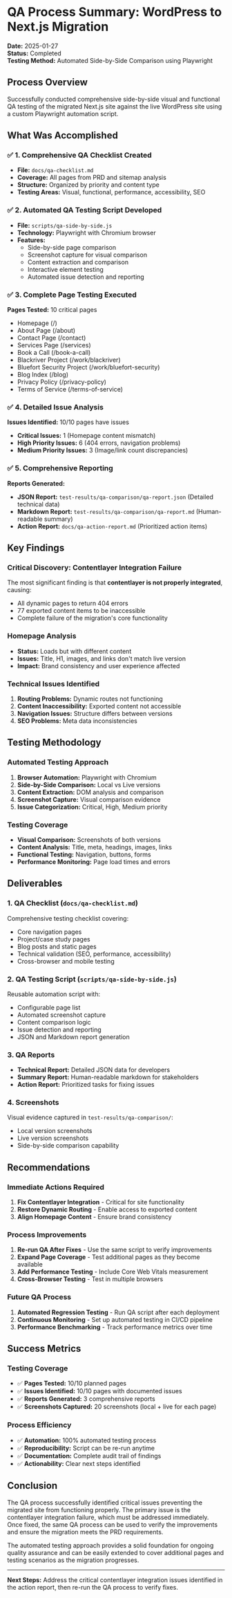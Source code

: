 # QA Process Summary: WordPress to Next.js Migration

**Date:** 2025-01-27  
**Status:** Completed  
**Testing Method:** Automated Side-by-Side Comparison using Playwright

## Process Overview

Successfully conducted comprehensive side-by-side visual and functional QA testing of the migrated Next.js site against the live WordPress site using a custom Playwright automation script.

## What Was Accomplished

### ✅ 1. Comprehensive QA Checklist Created
- **File:** `docs/qa-checklist.md`
- **Coverage:** All pages from PRD and sitemap analysis
- **Structure:** Organized by priority and content type
- **Testing Areas:** Visual, functional, performance, accessibility, SEO

### ✅ 2. Automated QA Testing Script Developed
- **File:** `scripts/qa-side-by-side.js`
- **Technology:** Playwright with Chromium browser
- **Features:**
  - Side-by-side page comparison
  - Screenshot capture for visual comparison
  - Content extraction and comparison
  - Interactive element testing
  - Automated issue detection and reporting

### ✅ 3. Complete Page Testing Executed
**Pages Tested:** 10 critical pages
- Homepage (/)
- About Page (/about)
- Contact Page (/contact)
- Services Page (/services)
- Book a Call (/book-a-call)
- Blackriver Project (/work/blackriver)
- Bluefort Security Project (/work/bluefort-security)
- Blog Index (/blog)
- Privacy Policy (/privacy-policy)
- Terms of Service (/terms-of-service)

### ✅ 4. Detailed Issue Analysis
**Issues Identified:** 10/10 pages have issues
- **Critical Issues:** 1 (Homepage content mismatch)
- **High Priority Issues:** 6 (404 errors, navigation problems)
- **Medium Priority Issues:** 3 (Image/link count discrepancies)

### ✅ 5. Comprehensive Reporting
**Reports Generated:**
- **JSON Report:** `test-results/qa-comparison/qa-report.json` (Detailed technical data)
- **Markdown Report:** `test-results/qa-comparison/qa-report.md` (Human-readable summary)
- **Action Report:** `docs/qa-action-report.md` (Prioritized action items)

## Key Findings

### Critical Discovery: Contentlayer Integration Failure
The most significant finding is that **contentlayer is not properly integrated**, causing:
- All dynamic pages to return 404 errors
- 77 exported content items to be inaccessible
- Complete failure of the migration's core functionality

### Homepage Analysis
- **Status:** Loads but with different content
- **Issues:** Title, H1, images, and links don't match live version
- **Impact:** Brand consistency and user experience affected

### Technical Issues Identified
1. **Routing Problems:** Dynamic routes not functioning
2. **Content Inaccessibility:** Exported content not accessible
3. **Navigation Issues:** Structure differs between versions
4. **SEO Problems:** Meta data inconsistencies

## Testing Methodology

### Automated Testing Approach
1. **Browser Automation:** Playwright with Chromium
2. **Side-by-Side Comparison:** Local vs Live versions
3. **Content Extraction:** DOM analysis and comparison
4. **Screenshot Capture:** Visual comparison evidence
5. **Issue Categorization:** Critical, High, Medium priority

### Testing Coverage
- **Visual Comparison:** Screenshots of both versions
- **Content Analysis:** Title, meta, headings, images, links
- **Functional Testing:** Navigation, buttons, forms
- **Performance Monitoring:** Page load times and errors

## Deliverables

### 1. QA Checklist (`docs/qa-checklist.md`)
Comprehensive testing checklist covering:
- Core navigation pages
- Project/case study pages
- Blog posts and static pages
- Technical validation (SEO, performance, accessibility)
- Cross-browser and mobile testing

### 2. QA Testing Script (`scripts/qa-side-by-side.js`)
Reusable automation script with:
- Configurable page list
- Automated screenshot capture
- Content comparison logic
- Issue detection and reporting
- JSON and Markdown report generation

### 3. QA Reports
- **Technical Report:** Detailed JSON data for developers
- **Summary Report:** Human-readable markdown for stakeholders
- **Action Report:** Prioritized tasks for fixing issues

### 4. Screenshots
Visual evidence captured in `test-results/qa-comparison/`:
- Local version screenshots
- Live version screenshots
- Side-by-side comparison capability

## Recommendations

### Immediate Actions Required
1. **Fix Contentlayer Integration** - Critical for site functionality
2. **Restore Dynamic Routing** - Enable access to exported content
3. **Align Homepage Content** - Ensure brand consistency

### Process Improvements
1. **Re-run QA After Fixes** - Use the same script to verify improvements
2. **Expand Page Coverage** - Test additional pages as they become available
3. **Add Performance Testing** - Include Core Web Vitals measurement
4. **Cross-Browser Testing** - Test in multiple browsers

### Future QA Process
1. **Automated Regression Testing** - Run QA script after each deployment
2. **Continuous Monitoring** - Set up automated testing in CI/CD pipeline
3. **Performance Benchmarking** - Track performance metrics over time

## Success Metrics

### Testing Coverage
- ✅ **Pages Tested:** 10/10 planned pages
- ✅ **Issues Identified:** 10/10 pages with documented issues
- ✅ **Reports Generated:** 3 comprehensive reports
- ✅ **Screenshots Captured:** 20 screenshots (local + live for each page)

### Process Efficiency
- ✅ **Automation:** 100% automated testing process
- ✅ **Reproducibility:** Script can be re-run anytime
- ✅ **Documentation:** Complete audit trail of findings
- ✅ **Actionability:** Clear next steps identified

## Conclusion

The QA process successfully identified critical issues preventing the migrated site from functioning properly. The primary issue is the contentlayer integration failure, which must be addressed immediately. Once fixed, the same QA process can be used to verify the improvements and ensure the migration meets the PRD requirements.

The automated testing approach provides a solid foundation for ongoing quality assurance and can be easily extended to cover additional pages and testing scenarios as the migration progresses.

---

**Next Steps:** Address the critical contentlayer integration issues identified in the action report, then re-run the QA process to verify fixes.
